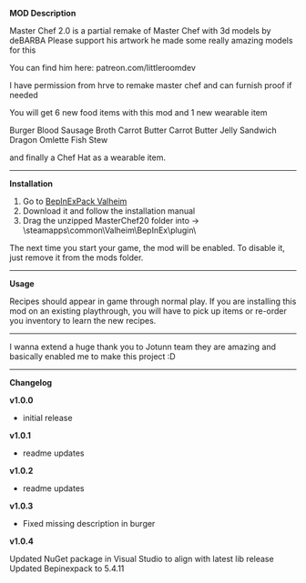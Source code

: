**MOD Description** 

Master Chef 2.0 is a partial remake of Master Chef with 3d models by deBARBA
Please support his artwork he made some really amazing models for this 

You can find him here:
patreon.com/littleroomdev 


I have permission from hrve to remake master chef and can furnish proof if needed 


You will get 6 new food items with this mod and 1 new wearable item

Burger
Blood Sausage
Broth
Carrot Butter
Carrot Butter Jelly Sandwich
Dragon Omlette
Fish Stew


and finally a Chef Hat as a wearable item. 


---
**Installation**

1) Go to [BepInExPack Valheim](https://valheim.thunderstore.io/package/denikson/BepInExPack_Valheim/)
2) Download it and follow the installation manual
3) Drag the unzipped MasterChef20 folder into -> <Steam Location>\steamapps\common\Valheim\BepInEx\plugin\  

The next time you start your game, the mod will be enabled. To disable it, just remove it from the mods folder.

---
**Usage**

Recipes should appear in game through normal play. If you are installing this mod on an existing playthrough, you will have to pick up items or re-order you inventory to learn the new recipes.

---
I wanna extend a huge thank you to Jotunn team they are amazing and basically enabled me to make this project :D 

--- 
**Changelog**

**v1.0.0**

* initial release 

**v1.0.1**

* readme updates

**v1.0.2**

* readme updates


**v1.0.3**

* Fixed missing description in burger 

**v1.0.4**

Updated NuGet package in Visual Studio to align with latest lib release
Updated Bepinexpack to 5.4.11
